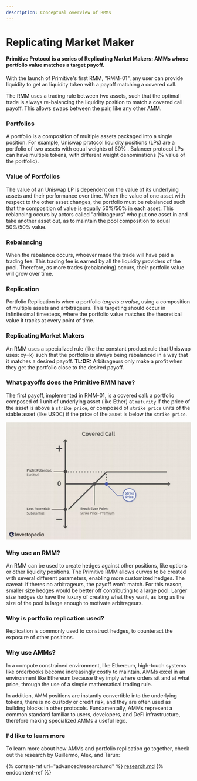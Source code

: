 ```yaml
---
description: Conceptual overview of RMMs
---
```


# Replicating Market Maker

#### Primitive Protocol is a series of Replicating Market Makers: AMMs whose portfolio value matches a target payoff.

With the launch of Primitive's first RMM, "RMM-01", any user can provide liquidity to get an liquidity token with a payoff matching a covered call. 

The RMM uses a trading rule between two assets, such that the optimal trade is always re-balancing the liquidity position to match a covered call payoff. This allows swaps between the pair, like any other AMM.

### Portfolios

A portfolio is a composition of multiple assets packaged into a single position. For example, Uniswap protocol liquidity positions (LPs) are a portfolio of two assets with equal weights of 50% . Balancer protocol LPs can have multiple tokens, with different weight denominations (% value of the portfolio).

### Value of Portfolios

The value of an Uniswap LP is dependent on the value of its underlying assets and their performance over time. When the value of one asset with respect to the other asset changes, the portfolio must be rebalanced such that the composition of value is equally 50%/50% in each asset. This reblancing occurs by actors called "arbitrageurs" who put one asset in and take another asset out, as to maintain the pool composition to equal 50%/50% value.

### Rebalancing

When the rebalance occurs, whoever made the trade will have paid a trading fee. This trading fee is earned by all the liquidity providers of the pool. Therefore, as more trades (rebalancing) occurs, their portfolio value will grow over time.

### Replication

Portfolio Replication is when a portfolio _targets a value_, using a composition of multiple assets and arbitrageurs. This targeting should occur in infinitesimal timesteps, where the portfolio value matches the theoretical value it tracks at every point of time.

### Replicating Market Makers

An RMM uses a specialized rule (like the constant product rule that Uniswap uses: xy=k) such that the portfolio is always being rebalanced in a way that it matches a desired payoff. **TL:DR:** Arbitrageurs only make a profit when they get the portfolio close to the desired payoff.

### What payoffs does the Primitive RMM have?

The first payoff, implemented in RMM-01, is a covered call: a portfolio composed of 1 unit of underlying asset (like Ether) at `maturity` if the price of the asset is above a `strike price`, or composed of `strike price` units of the stable asset (like USDC) if the price of the asset is below the `strike price`.

![Covered Call Payoff Graph. Investopedia.com.](../.gitbook/assets/image.png)

### Why use an RMM?

An RMM can be used to create hedges against other positions, like options or other liquidity positions. The Primitive RMM allows curves to be created with several different parameters, enabling more customized hedges. The caveat: if theres no arbitrageurs, the payoff won't match. For this reason, smaller size hedges would be better off contributing to a large pool. Larger size hedges do have the luxury of creating what they want, as long as the size of the pool is large enough to motivate arbitrageurs.

### Why is portfolio replication used?

Replication is commonly used to construct hedges, to counteract the exposure of other positions. 

### Why use AMMs?

In a compute constrained environment, like Ethereum, high-touch systems like orderbooks become increasingly costly to maintain. AMMs excel in an environment like Ethereum because they imply where orders sit and at what price, through the use of a simple mathematical trading rule.

In addition, AMM positions are instantly convertible into the underlying tokens, there is no custody or credit risk, and they are often used as building blocks in other protocols. Fundamentally, AMMs represent a common standard familiar to users, developers, and DeFi infrastructure, therefore making specialized AMMs a useful lego.

### I'd like to learn more

To learn more about how AMMs and portfolio replication go together, check out the research by Guillermo, Alex, and Tarun:

{% content-ref url="advanced/research.md" %}
[research.md](advanced/research.md)
{% endcontent-ref %}





